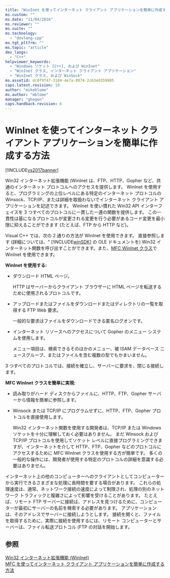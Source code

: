 ```yaml
---
title: "WinInet を使ってインターネット クライアント アプリケーションを簡単に作成する方法 | Microsoft Docs"
ms.custom: ""
ms.date: "11/04/2016"
ms.reviewer: ""
ms.suite: ""
ms.technology: 
  - "devlang-cpp"
ms.tgt_pltfrm: ""
ms.topic: "article"
dev_langs: 
  - "C++"
helpviewer_keywords: 
  - "Windows ソケット [C++], および WinInet"
  - "WinInet クラス, インターネット クライアント アプリケーション"
  - "WinInet クラス, および WinSock"
ms.assetid: dc0f9f47-3184-4e7a-8074-2c63e0359885
caps.latest.revision: 10
author: "mikeblome"
ms.author: "mblome"
manager: "ghogen"
caps.handback.revision: 6
---
```

# WinInet を使ってインターネット クライアント アプリケーションを簡単に作成する方法
[!INCLUDE[vs2017banner](../assembler/inline/includes/vs2017banner.md)]

Win32 インターネット拡張機能 \(WinInet は、FTP、HTTP、Gopher など、共通のインターネット プロトコルへのアクセスを提供します。  WinInet を使用すると、プログラミングの上位レベルにある特定のインターネット プロトコルの Winsock、TCP\/IP、または詳細を取扱わないでインターネット クライアント アプリケーションを記述できます。  WinInet を使い慣れた Win32 API インターフェイスを 3 つすべてのプロトコルに一貫した一連の関数を提供します。  この一貫性は基になるプロトコルが変更される変更を行う必要があるコード変更を最小限に抑えることができます \(たとえば、FTP から HTTP など\)。  
  
 Visual C\+\+ では、次の 2 通りの方法が WinInet を使用できます。  直接参照します \(詳細については、" [!INCLUDE[winSDK](../atl/includes/winsdk_md.md)] の OLE ドキュメントを\) Win32 インターネット関数を呼び出すことができます。また、[MFC WinInet クラス](../mfc/mfc-classes-for-creating-internet-client-applications.md)で WinInet を使用できます。  
  
 **WinInet を使用する:**  
  
-   ダウンロード HTML ページ。  
  
     HTTP はサーバーからクライアント ブラウザーに HTML ページを転送するために使用されるプロトコルです。  
  
-   アップロードまたはファイルをダウンロードまたはディレクトリの一覧を取得する FTP Web 要求。  
  
     一般的な要求はファイルをダウンロードできる匿名ログオンです。  
  
-   インターネット リソースへのアクセスについて Gopher のメニュー システムを使用します。  
  
     メニュー項目は、検索できるそのほかのメニュー、被 ISAM データベース ニュースグループ、またはファイルを含む複数の型でもかまいません。  
  
 3 つすべてのプロトコルでは、接続を確立し、サーバーに要求を、閉じる接続します。  
  
 **MFC WinInet クラスを簡単に実現:**  
  
-   読み取りがハード ディスクからファイルに、HTTP、FTP、Gopher サーバーから情報を簡単に参照します。  
  
-   Winsock または TCP\/IP にプログラムせずに、HTTP、FTP、Gopher プロトコルを直接使用します。  
  
     Win32 インターネット関数を使用する開発者は、TCP\/IP または Windows ソケットを十分に理解しておく必要はありません。  まだ Winsock および TCP\/IP プロトコルを使用してソケット レベルに直接プログラミングできますが、インターネットを介して HTTP、FTP、Gopher などのプロトコルにアクセスするために MFC WinInet クラスを使用する方が簡単です。  多くの一般的な操作には、開発者が使用する特定のプロトコルの詳細を意識する必要はありません。  
  
 インターネット上の他のコンピューターへのクライアントとしてコンピューターから実行できるさまざまな処理に長時間を要する場合があります。  これらの処理速度は、通常、ネットワーク接続の速度によって制限され、処理の別のネットワーク トラフィックと複雑さによって影響を受けることがあります。  たとえば、リモート FTP サーバーに接続は、アドレスを見つけるために、コンピューターが最初にサーバーの名前を検索する必要があります。  アプリケーションは、そのアドレスでサーバーに接続しようとします。  接続を開くと、ファイルを取得するために、実際に接続を使用するには、リモート コンピューターとサーバーは、ファイル転送プロトコル \(FTP の対話を開始します。  
  
## 参照  
 [Win32 インターネット拡張機能 \(WinInet\)](../mfc/win32-internet-extensions-wininet.md)   
 [MFC を使ってインターネット クライアント アプリケーションを簡単に作成する方法](../mfc/how-mfc-makes-it-easier-to-create-internet-client-applications.md)